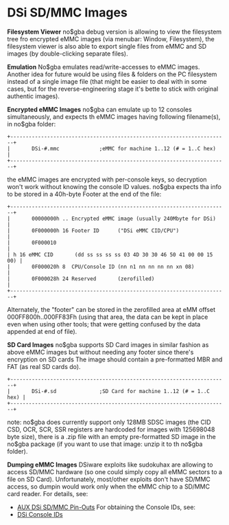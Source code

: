 # DSi SD/MMC Images


**Filesystem Viewer**
no\$gba debug version is allowing to view the filesystem tree fro
encrypted eMMC images (via menubar: Window, Filesystem), the filesystem
viewer is also able to export single files from eMMC and SD images (by
double-clicking separate files).

**Emulation**
No\$gba emulates read/write-accesses to eMMC images.
Another idea for future would be using files & folders on the PC
filesystem instead of a single image file (that might be easier to deal
with in some cases, but for the reverse-engineering stage it\'s bette
to stick with original authentic images).

**Encrypted eMMC Images**
no\$gba can emulate up to 12 consoles simultaneously, and expects th
eMMC images having following filename(s), in no\$gba folder:

```
+-----------------------------------------------------------------------+
|       DSi-#.mmc             ;eMMC for machine 1..12 (# = 1..C hex)    |
+-----------------------------------------------------------------------+
```

the eMMC images are encrypted with per-console keys, so decryption
won\'t work without knowing the console ID values. no\$gba expects tha
info to be stored in a 40h-byte Footer at the end of the file:

```
+-----------------------------------------------------------------------+
|       00000000h .. Encrypted eMMC image (usually 240Mbyte for DSi)    |
|       0F000000h 16 Footer ID      ("DSi eMMC CID/CPU")                |
|       0F000010                                                        |
| h 16 eMMC CID       (dd ss ss ss ss 03 4D 30 30 46 50 41 00 00 15 00) |
|       0F000020h 8  CPU/Console ID (nn n1 nn nn nn nn xn 08)           |
|       0F000028h 24 Reserved       (zerofilled)                        |
+-----------------------------------------------------------------------+
```

Alternately, the \"footer\" can be stored in the zerofilled area at eMM
offset 000FF800h..000FF83Fh (using that area, the data can be kept in
place even when using other tools; that were getting confused by the
data appended at end of file).

**SD Card Images**
no\$gba supports SD Card images in similar fashion as above eMMC images
but without needing any footer since there\'s encryption on SD cards
The image should contain a pre-formatted MBR and FAT (as real SD cards
do).

```
+-----------------------------------------------------------------------+
|       DSi-#.sd              ;SD Card for machine 1..12 (# = 1..C hex) |
+-----------------------------------------------------------------------+
```

note: no\$gba does currently support only 128MB SDSC images (the CID
CSD, OCR, SCR, SSR registers are hardcoded for images with 125698048
byte size), there is a .zip file with an empty pre-formatted SD image in
the no\$gba package (if you want to use that image: unzip it to th
no\$gba folder).

**Dumping eMMC Images**
DSiware exploits like sudokuhax are allowing to access SD/MMC hardware
(so one could simply copy all eMMC sectors to a file on SD Card).
Unfortunately, most/other exploits don\'t have SD/MMC access, so dumpin
would work only when the eMMC chip to a SD/MMC card reader. For details,
see:
- [AUX DSi SD/MMC Pin-Outs](./auxdsisdmmcpinouts.md)
For obtaining the Console IDs, see:
- [DSi Console IDs](./dsiconsoleids.md)



